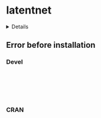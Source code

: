 # latentnet

<details>

* Version: 
* GitHub: https://github.com/statnet/statnet.common
* Source code: NA
* Number of recursive dependencies: 0

</details>

## Error before installation

### Devel

```






```
### CRAN

```






```
